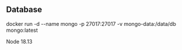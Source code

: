 

## Database

docker run -d --name mongo -p 27017:27017 -v mongo-data:/data/db mongo:latest

Node 18.13